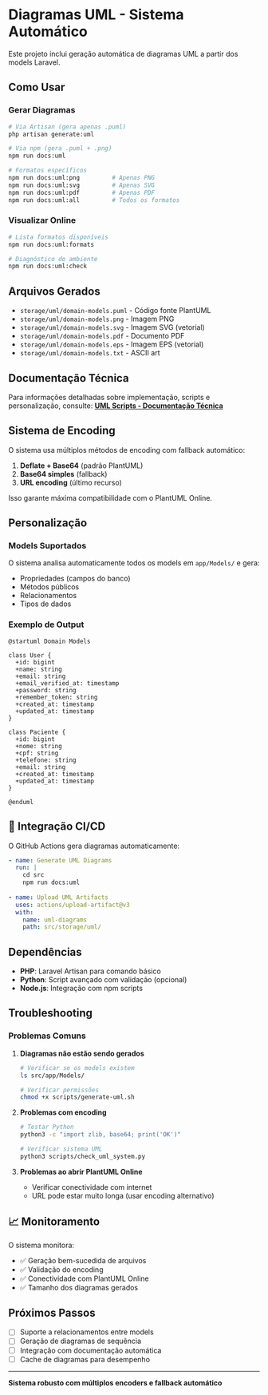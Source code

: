 # Diagramas UML - Sistema Automático

Este projeto inclui geração automática de diagramas UML a partir dos models Laravel.

## Como Usar

### Gerar Diagramas

```bash
# Via Artisan (gera apenas .puml)
php artisan generate:uml

# Via npm (gera .puml + .png)
npm run docs:uml

# Formatos específicos
npm run docs:uml:png         # Apenas PNG
npm run docs:uml:svg         # Apenas SVG
npm run docs:uml:pdf         # Apenas PDF
npm run docs:uml:all         # Todos os formatos
```

### Visualizar Online

```bash
# Lista formatos disponíveis
npm run docs:uml:formats

# Diagnóstico do ambiente
npm run docs:uml:check
```

## Arquivos Gerados

- `storage/uml/domain-models.puml` - Código fonte PlantUML
- `storage/uml/domain-models.png` - Imagem PNG
- `storage/uml/domain-models.svg` - Imagem SVG (vetorial)
- `storage/uml/domain-models.pdf` - Documento PDF
- `storage/uml/domain-models.eps` - Imagem EPS (vetorial)
- `storage/uml/domain-models.txt` - ASCII art

## Documentação Técnica

Para informações detalhadas sobre implementação, scripts e personalização, consulte:
**[UML Scripts - Documentação Técnica](./UML_SCRIPTS.md)**

## Sistema de Encoding

O sistema usa múltiplos métodos de encoding com fallback automático:

1. **Deflate + Base64** (padrão PlantUML)
2. **Base64 simples** (fallback)
3. **URL encoding** (último recurso)

Isso garante máxima compatibilidade com o PlantUML Online.

## Personalização

### Models Suportados

O sistema analisa automaticamente todos os models em `app/Models/` e gera:

- Propriedades (campos do banco)
- Métodos públicos
- Relacionamentos
- Tipos de dados

### Exemplo de Output

```plantuml
@startuml Domain Models

class User {
  +id: bigint
  +name: string
  +email: string
  +email_verified_at: timestamp
  +password: string
  +remember_token: string
  +created_at: timestamp
  +updated_at: timestamp
}

class Paciente {
  +id: bigint
  +nome: string
  +cpf: string
  +telefone: string
  +email: string
  +created_at: timestamp
  +updated_at: timestamp
}

@enduml
```

## 🔄 Integração CI/CD

O GitHub Actions gera diagramas automaticamente:

```yaml
- name: Generate UML Diagrams
  run: |
    cd src
    npm run docs:uml
    
- name: Upload UML Artifacts
  uses: actions/upload-artifact@v3
  with:
    name: uml-diagrams
    path: src/storage/uml/
```

## Dependências

- **PHP**: Laravel Artisan para comando básico
- **Python**: Script avançado com validação (opcional)
- **Node.js**: Integração com npm scripts

## Troubleshooting

### Problemas Comuns

1. **Diagramas não estão sendo gerados**
   ```bash
   # Verificar se os models existem
   ls src/app/Models/
   
   # Verificar permissões
   chmod +x scripts/generate-uml.sh
   ```

2. **Problemas com encoding**
   ```bash
   # Testar Python
   python3 -c "import zlib, base64; print('OK')"
   
   # Verificar sistema UML
   python3 scripts/check_uml_system.py
   ```

3. **Problemas ao abrir PlantUML Online**
   - Verificar conectividade com internet
   - URL pode estar muito longa (usar encoding alternativo)

## 📈 Monitoramento

O sistema monitora:
- ✅ Geração bem-sucedida de arquivos
- ✅ Validação do encoding
- ✅ Conectividade com PlantUML Online
- ✅ Tamanho dos diagramas gerados

## Próximos Passos

- [ ] Suporte a relacionamentos entre models
- [ ] Geração de diagramas de sequência
- [ ] Integração com documentação automática
- [ ] Cache de diagramas para desempenho

---

**Sistema robusto com múltiplos encoders e fallback automático**

